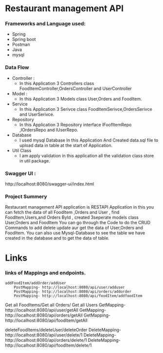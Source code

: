 # Restaurant management API

### Frameworks and Language used:
 

* Spring
* Spring boot
* Postman
* Java
* mysql

### Data Flow 
* Controller :
    * In this Application 3 Controllers class   FoodItemController,OrdersController and UserController
* Model :
    * In this Application 3 Models class User,Orders and FoodItem.
* Service
  * In this Application 3 Serivce class FoodItemSerivce,OrdersSerivce and UserSerivce.
* Repository
  * In this Application 3 Repository interface IFoofItemRepo ,IOrdersRepo and IUserRepo.
* Database
  * I used mysql Database In this Application And Created data.sql file to upload data in table at the start of Application.
* Util Class
  * I am apply validation in this application all the validation class store in util package.
 
    
### Swagger UI :
http://localhost:8080/swagger-ui/index.html
    

### Project Summery

Restaurant management API application is RESTAPI Application in this you can fetch the data of all FoodItem ,Orders and User , find FoodItem,Users,and Orders ById , created 3seperate models class User,Orders and FoodItem You can go through the Code to do the CRUD Commands to add delete update aur get the data of User,Orders and FoodItem. You can also use Mysql-Database to see the table we have created in the database and to get the data of table.

# Links

### links of Mappings and endpoints.

    addFoodItem/addOrder/addUser
        PostMapping- http://localhost:8080/api/user/adduser
        PostMapping- http://localhost:8080/api/orders/addorder
        PostMapping- http://localhost:8080/api/foodItem/addfoodItem
         
   Get all FoodItems/Get all Orders/ Get all Users
        GetMapping- http://localhost:8080/api/user/getAll
        GetMapping- http://localhost:8080/api/orders/getAll
        GetMapping- http://localhost:8080/api/foodItem/getAll
       
   deleteFoodItems/deleteUser/deleteOrder
       DeleteMapping- http://localhost:8080/api/user/delete/1
       DeleteMapping- http://localhost:8080/api/orders/delete/1
       DeleteMapping- http://localhost:8080/api/foodItem/delete/1
       
      

